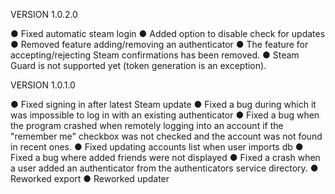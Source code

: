 VERSION 1.0.2.0 

  ● Fixed automatic steam login
  ● Added option to disable check for updates
  ● Removed feature adding/removing an authenticator
  ● The feature for accepting/rejecting Steam confirmations has been removed.
  ● Steam Guard is not supported yet (token generation is an exception).

VERSION 1.0.1.0 

  ● Fixed signing in after latest Steam update
  ● Fixed a bug during which it was impossible to log in with an existing authenticator
  ● Fixed a bug when the program crashed when remotely logging into an account if the "remember me" checkbox was not checked and the account was not found in recent ones.
  ● Fixed updating accounts list when user imports db
  ● Fixed a bug where added friends were not displayed
  ● Fixed a crash when a user added an authenticator from the authenticators service directory.
  ● Reworked export
  ● Reworked updater